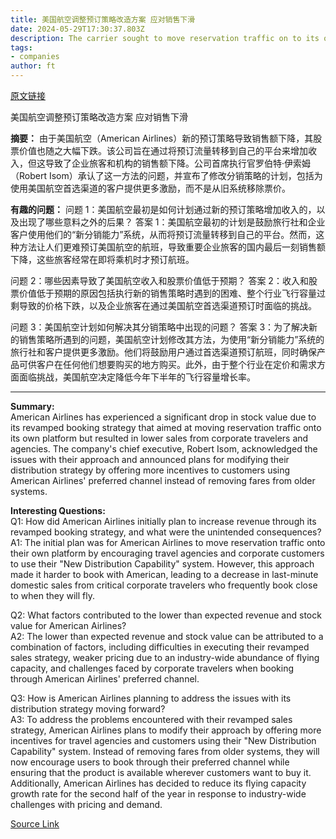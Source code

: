 ```yaml
---
title: 美国航空调整预订策略改造方案 应对销售下滑
date: 2024-05-29T17:30:37.803Z
description: The carrier sought to move reservation traffic on to its own platform but wound up crimping bookings
tags: 
- companies
author: ft
---
```


[原文链接](https://ft.com/content/c5ce7c31-8fbf-4326-86f0-30b96a39e888)

美国航空调整预订策略改造方案 应对销售下滑

**摘要：**
由于美国航空（American Airlines）新的预订策略导致销售额下降，其股票价值也随之大幅下跌。该公司旨在通过将预订流量转移到自己的平台来增加收入，但这导致了企业旅客和机构的销售额下降。公司首席执行官罗伯特·伊索姆（Robert Isom）承认了这一方法的问题，并宣布了修改分销策略的计划，包括为使用美国航空首选渠道的客户提供更多激励，而不是从旧系统移除票价。

**有趣的问题：**
问题 1：美国航空最初是如何计划通过新的预订策略增加收入的，以及出现了哪些意料之外的后果？
答案 1：美国航空最初的计划是鼓励旅行社和企业客户使用他们的“新分销能力”系统，从而将预订流量转移到自己的平台。然而，这种方法让人们更难预订美国航空的航班，导致重要企业旅客的国内最后一刻销售额下降，这些旅客经常在即将乘机时才预订航班。

问题 2：哪些因素导致了美国航空收入和股票价值低于预期？
答案 2：收入和股票价值低于预期的原因包括执行新的销售策略时遇到的困难、整个行业飞行容量过剩导致的价格下跌，以及企业旅客在通过美国航空首选渠道预订时面临的挑战。

问题 3：美国航空计划如何解决其分销策略中出现的问题？
答案 3：为了解决新的销售策略所遇到的问题，美国航空计划修改其方法，为使用“新分销能力”系统的旅行社和客户提供更多激励。他们将鼓励用户通过首选渠道预订航班，同时确保产品可供客户在任何他们想要购买的地方购买。此外，由于整个行业在定价和需求方面面临挑战，美国航空决定降低今年下半年的飞行容量增长率。

---

**Summary:**  
American Airlines has experienced a significant drop in stock value due to its revamped booking strategy that aimed at moving reservation traffic onto its own platform but resulted in lower sales from corporate travelers and agencies. The company's chief executive, Robert Isom, acknowledged the issues with their approach and announced plans for modifying their distribution strategy by offering more incentives to customers using American Airlines' preferred channel instead of removing fares from older systems.

**Interesting Questions:**  
Q1: How did American Airlines initially plan to increase revenue through its revamped booking strategy, and what were the unintended consequences?  
A1: The initial plan was for American Airlines to move reservation traffic onto their own platform by encouraging travel agencies and corporate customers to use their "New Distribution Capability" system. However, this approach made it harder to book with American, leading to a decrease in last-minute domestic sales from critical corporate travelers who frequently book close to when they will fly.

Q2: What factors contributed to the lower than expected revenue and stock value for American Airlines?  
A2: The lower than expected revenue and stock value can be attributed to a combination of factors, including difficulties in executing their revamped sales strategy, weaker pricing due to an industry-wide abundance of flying capacity, and challenges faced by corporate travelers when booking through American Airlines' preferred channel.

Q3: How is American Airlines planning to address the issues with its distribution strategy moving forward?  
A3: To address the problems encountered with their revamped sales strategy, American Airlines plans to modify their approach by offering more incentives for travel agencies and customers using their "New Distribution Capability" system. Instead of removing fares from older systems, they will now encourage users to book through their preferred channel while ensuring that the product is available wherever customers want to buy it. Additionally, American Airlines has decided to reduce its flying capacity growth rate for the second half of the year in response to industry-wide challenges with pricing and demand.

[Source Link](https://ft.com/content/c5ce7c31-8fbf-4326-86f0-30b96a39e888)


